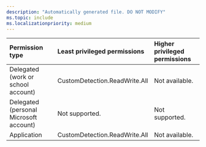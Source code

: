 ```yaml
---
description: "Automatically generated file. DO NOT MODIFY"
ms.topic: include
ms.localizationpriority: medium
---
```


|Permission type|Least privileged permissions|Higher privileged permissions|
|:---|:---|:---|
|Delegated (work or school account)|CustomDetection.ReadWrite.All|Not available.|
|Delegated (personal Microsoft account)|Not supported.|Not supported.|
|Application|CustomDetection.ReadWrite.All|Not available.|


